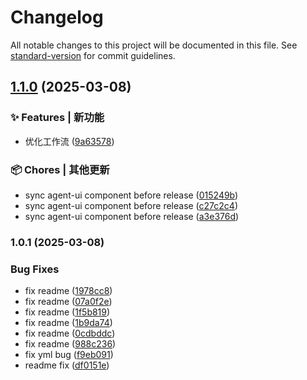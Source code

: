 # Changelog

All notable changes to this project will be documented in this file. See [standard-version](https://github.com/conventional-changelog/standard-version) for commit guidelines.

## [1.1.0](https://github.com/TencentCloudBase/cloudbase-agent-ui/compare/v1.0.1-dev...v1.1.0) (2025-03-08)


### ✨ Features | 新功能

* 优化工作流 ([9a63578](https://github.com/TencentCloudBase/cloudbase-agent-ui/commit/9a63578302d74de0f0ebb45460a6c605d1b10b01))


### 📦 Chores | 其他更新

* sync agent-ui component before release ([015249b](https://github.com/TencentCloudBase/cloudbase-agent-ui/commit/015249bed455d37d4a0fb2187a1787bf4a9c4803))
* sync agent-ui component before release ([c27c2c4](https://github.com/TencentCloudBase/cloudbase-agent-ui/commit/c27c2c423659c9dd9b31f6b39b109e2fff677032))
* sync agent-ui component before release ([a3e376d](https://github.com/TencentCloudBase/cloudbase-agent-ui/commit/a3e376d9ca6e4b53f0b196eedaeaff23b9f19af5))

### 1.0.1 (2025-03-08)


### Bug Fixes

* fix readme ([1978cc8](https://github.com/TencentCloudBase/cloudbase-agent-ui/commit/1978cc800fe5149d102c493a6c3a07d8b9e6fa1e))
* fix readme ([07a0f2e](https://github.com/TencentCloudBase/cloudbase-agent-ui/commit/07a0f2e2f1e152cb1f1c4056cf90b0236879dbc1))
* fix readme ([1f5b819](https://github.com/TencentCloudBase/cloudbase-agent-ui/commit/1f5b81904391f53093ac3892fbc380329948d952))
* fix readme ([1b9da74](https://github.com/TencentCloudBase/cloudbase-agent-ui/commit/1b9da74613e6fc8faf75a400fd1a0cf136dcd436))
* fix readme ([0cdbddc](https://github.com/TencentCloudBase/cloudbase-agent-ui/commit/0cdbddc0e63c3d2073d42320c1a88c7a87d91285))
* fix readme ([988c236](https://github.com/TencentCloudBase/cloudbase-agent-ui/commit/988c2368fbe7850e1271362621b6114959a4d272))
* fix yml bug ([f9eb091](https://github.com/TencentCloudBase/cloudbase-agent-ui/commit/f9eb091f944f60c5229fae18ee1ec3a1e50a844f))
* readme fix ([df0151e](https://github.com/TencentCloudBase/cloudbase-agent-ui/commit/df0151e414ec24c9b4da4b2a229198ec17b97815))

